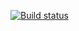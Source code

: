 [![Build status](https://ci.appveyor.com/api/projects/status/25h0e6yeh3vhx5h0?svg=true)](https://ci.appveyor.com/project/ElenaBorgo/hw-selenide-aqa-47)